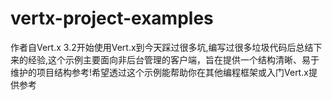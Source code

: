 # vertx-project-examples
作者自Vert.x 3.2开始使用Vert.x到今天踩过很多坑,编写过很多垃圾代码后总结下来的经验,这个示例主要面向非后台管理的客户端，旨在提供一个结构清晰、易于维护的项目结构参考!希望透过这个示例能帮助你在其他编程框架或入门Vert.x提供参考
